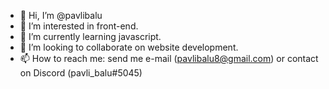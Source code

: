 - 👋 Hi, I’m @pavlibalu
- 👀 I’m interested in front-end.
- 🌱 I’m currently learning javascript.
- 💞️ I’m looking to collaborate on website development.
- 📫 How to reach me: send me e-mail (pavlibalu8@gmail.com) or contact on Discord (pavli_balu#5045)

<!---
pavlibalu/pavlibalu is a ✨ special ✨ repository because its `README.md` (this file) appears on your GitHub profile.
You can click the Preview link to take a look at your changes.
--->
